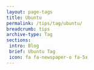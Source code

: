 ```yaml
---
layout: page-tags
title: Ubuntu
permalink: /tips/tag/ubuntu/
breadcrumb: tips
archive-type: Tag
sections:
 intro: Blog
 brief: Ubuntu Tag
 icon: fa fa-newspaper-o fa-5x
---
```


